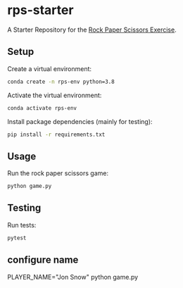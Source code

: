 # rps-starter

A Starter Repository for the [Rock Paper Scissors Exercise](https://github.com/prof-rossetti/intro-to-python/blob/main/exercises/rock-paper-scissors/README.md).

## Setup

Create a virtual environment:

```sh
conda create -n rps-env python=3.8
```

Activate the virtual environment:

```sh
conda activate rps-env
```

Install package dependencies (mainly for testing):

```sh
pip install -r requirements.txt
```

## Usage

Run the rock paper scissors game:

```sh
python game.py
```

## Testing

Run tests:

```sh
pytest
```

## configure name
PLAYER_NAME="Jon Snow" python game.py
